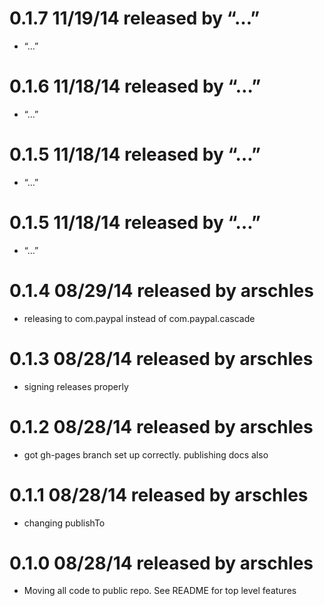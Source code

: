 
# 0.1.7 11/19/14 released by “…”
* “…”

# 0.1.6 11/18/14 released by “…”
* “…”

# 0.1.5 11/18/14 released by “…”
* “…”

# 0.1.5 11/18/14 released by “…”
* “…”

# 0.1.4 08/29/14 released by arschles
* releasing to com.paypal instead of com.paypal.cascade

# 0.1.3 08/28/14 released by arschles
* signing releases properly

# 0.1.2 08/28/14 released by arschles
* got gh-pages branch set up correctly. publishing docs also

# 0.1.1 08/28/14 released by arschles
* changing publishTo

# 0.1.0 08/28/14 released by arschles
* Moving all code to public repo. See README for top level features
